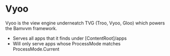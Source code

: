 ﻿# Vyoo

Vyoo is the view engine underneatch TVG (Troo, Vyoo, Gloo) which powers the Bamvvm framework.

- Serves all apps that it finds under [ContentRoot]/apps
- Will only serve apps whose ProcessMode matches ProcessMode.Current
